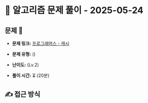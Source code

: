 # 📝 알고리즘 문제 풀이 - 2025-05-24

## 문제 📖

- **문제 링크:** [프로그래머스 - 캐시](https://school.programmers.co.kr/learn/courses/30/lessons/17680)

- **문제 유형:** ()

- **난이도:** (Lv.2)

- **풀이 시간:** ⏳ (20분)

## ✍ 접근 방식